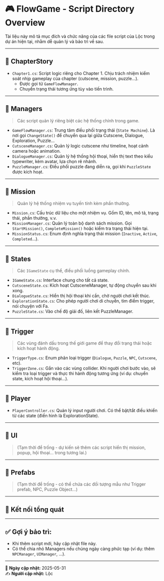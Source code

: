 ﻿# 🎮 FlowGame - Script Directory Overview

Tài liệu này mô tả mục đích và chức năng của các file script của Lộc trong dự án hiện tại, nhằm dễ quản lý và bảo trì về sau.

---

## 📁 ChapterStory

- `Chapter1.cs`: Script logic riêng cho Chapter 1. Chịu trách nhiệm kiểm soát nhịp gameplay của chapter (cutscene, mission, puzzle...).
    - Được gọi từ `GameFlowManager`.
    - Chuyển trạng thái tương ứng tùy vào tiến trình.

---

## 📁 Managers

> Các script quản lý riêng biệt các hệ thống chính trong game.

- `GameFlowManager.cs`: Trung tâm điều phối trạng thái (`State Machine`). Là nơi gọi `ChangeState()` để chuyển qua lại giữa Cutscene, Dialogue, Exploration, Puzzle...
- `CutsceneManager.cs`: Quản lý logic cutscene như timeline, hoạt cảnh camera hoặc animation.
- `DialogueManager.cs`: Quản lý hệ thống hội thoại, hiển thị text theo kiểu typewriter, kèm avatar, lựa chọn rẽ nhánh.
- `PuzzleManager.cs`: Điều phối puzzle đang diễn ra, gọi khi `PuzzleState` được kích hoạt.

---

## 📁 Mission

> Quản lý hệ thống nhiệm vụ tuyến tính kèm phần thưởng.

- `Mission.cs`: Cấu trúc dữ liệu cho một nhiệm vụ. Gồm ID, tên, mô tả, trạng thái, phần thưởng, v.v.
- `MissionManager.cs`: Quản lý toàn bộ danh sách mission. Gọi `StartMission()`, `CompleteMission()` hoặc kiểm tra trạng thái hiện tại.
- `MissionStatus.cs`: Enum định nghĩa trạng thái mission (`Inactive`, `Active`, `Completed`...).

---

## 📁 States

> Các `IGameState` cụ thể, điều phối luồng gameplay chính.

- `IGameState.cs`: Interface chung cho tất cả state.
- `CutsceneState.cs`: Kích hoạt CutsceneManager, tự động chuyển sau khi xong.
- `DialogueState.cs`: Hiển thị hội thoại khi cần, chờ người chơi kết thúc.
- `ExplorationState.cs`: Cho phép người chơi di chuyển, tìm điểm trigger, nói chuyện với Fa.
- `PuzzleState.cs`: Vào chế độ giải đố, liên kết PuzzleManager.

---

## 📁 Trigger

> Các vùng đánh dấu trong thế giới game để thay đổi trạng thái hoặc kích hoạt hành động.

- `TriggerType.cs`: Enum phân loại trigger (`Dialogue`, `Puzzle`, `NPC`, `Cutscene`, etc).
- `TriggerZone.cs`: Gắn vào các vùng collider. Khi người chơi bước vào, sẽ kiểm tra loại trigger và thực thi hành động tương ứng (ví dụ: chuyển state, kích hoạt hội thoại...).

---

## 📁 Player

- `PlayerController.cs`: Quản lý input người chơi. Có thể bật/tắt điều khiển từ các state (điển hình là ExplorationState).

---

## 📁 UI

> (Tạm thời để trống - dự kiến sẽ thêm các script hiển thị mission, popup, hội thoại... trong tương lai.)

---

## 📁 Prefabs

> (Tạm thời để trống - có thể chứa các đối tượng mẫu như Trigger prefab, NPC, Puzzle Object...)

---

## 🔁 Kết nối tổng quát

---

## ✅ Gợi ý bảo trì:

- Khi thêm script mới, hãy cập nhật file này.
- Có thể chia nhỏ Managers nếu chúng ngày càng phức tạp (ví dụ: thêm `NPCManager`, `UIManager`, ...).

---

📄 **Ngày cập nhật:** 2025-05-31  
✍️ **Người cập nhật:**  Lộc



